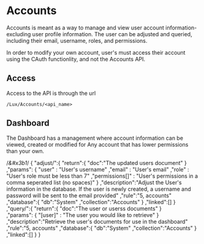 # Accounts
Accounts is meant as a way to manage and view user account information- excluding user profile information. The user can be adjusted and queried, including their email, username, roles, and permissions. 

In order to modify your own account, user's must access their account using the CAuth functionlity, and not the Accounts API.

## Access
Access to the API is through the url 

```
/Lux/Accounts/<api_name>
```

## Dashboard
The Dashboard has a management where account information can be viewed, created or modified for Any account that has lower permissions than your own. 


/*&#x3b1*/
{
	 "adjust/":{
		 "return":{
			"doc":"The updated users document"
		}		
		,"params": {
			 "user" : "User's username"
			,"email" : "User's email"
			,"role" : "User's role must be less than 7"
			,"permissions[]" : "User's permissions in a comma seperated list (no spaces)"
		}
		,"description":"Adjust the User's information in the database. If the user is newly created, a username and password will be sent to the email provided"
		,"rule":"5, accounts"
		,"database":{
			 "db":"System"
			,"collection":"Accounts"
		}
		,"linked":[]
	}
	,"query/":{
		 "return":{
			"doc":"The user or userss documents"
		}		
		,"params": {
			 "[user]" : "The user you would like to retrieve"
		}
		,"description":"Retrieve the user's documents for use in the dashboard"
		,"rule":"5, accounts"
		,"database":{
			 "db":"System"
			,"collection":"Accounts"
		}
		,"linked":[]
	}
}
